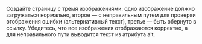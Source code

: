 Создайте страницу с тремя изображениями: одно изображение должно загружаться
нормально, второе — с неправильным путем для проверки отображения ошибки
(альтернативный текст), третье — быть обернуто в ссылку. Убедитесь, что все
изображения отображаются корректно, а для неправильного пути выводится текст
из атрибута alt.